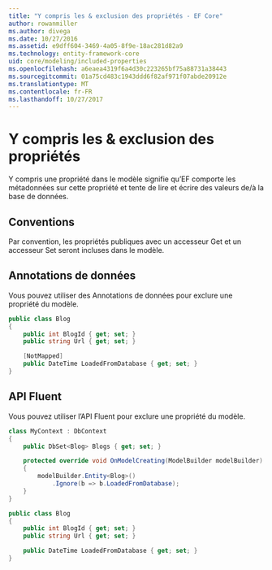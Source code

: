 ```yaml
---
title: "Y compris les & exclusion des propriétés - EF Core"
author: rowanmiller
ms.author: divega
ms.date: 10/27/2016
ms.assetid: e9dff604-3469-4a05-8f9e-18ac281d82a9
ms.technology: entity-framework-core
uid: core/modeling/included-properties
ms.openlocfilehash: a6eaea4319f6a4d30c223265bf75a88731a38443
ms.sourcegitcommit: 01a75cd483c1943ddd6f82af971f07abde20912e
ms.translationtype: MT
ms.contentlocale: fr-FR
ms.lasthandoff: 10/27/2017
---
```

# <a name="including--excluding-properties"></a>Y compris les & exclusion des propriétés

Y compris une propriété dans le modèle signifie qu’EF comporte les métadonnées sur cette propriété et tente de lire et écrire des valeurs de/à la base de données.

## <a name="conventions"></a>Conventions

Par convention, les propriétés publiques avec un accesseur Get et un accesseur Set seront incluses dans le modèle.

## <a name="data-annotations"></a>Annotations de données

Vous pouvez utiliser des Annotations de données pour exclure une propriété du modèle.

<!-- [!code-csharp[Main](samples/core/Modeling/DataAnnotations/Samples/IgnoreProperty.cs?highlight=6)] -->
``` csharp
public class Blog
{
    public int BlogId { get; set; }
    public string Url { get; set; }

    [NotMapped]
    public DateTime LoadedFromDatabase { get; set; }
}
```

## <a name="fluent-api"></a>API Fluent

Vous pouvez utiliser l’API Fluent pour exclure une propriété du modèle.

<!-- [!code-csharp[Main](samples/core/Modeling/FluentAPI/Samples/IgnoreProperty.cs?highlight=7,8)] -->
``` csharp
class MyContext : DbContext
{
    public DbSet<Blog> Blogs { get; set; }

    protected override void OnModelCreating(ModelBuilder modelBuilder)
    {
        modelBuilder.Entity<Blog>()
            .Ignore(b => b.LoadedFromDatabase);
    }
}

public class Blog
{
    public int BlogId { get; set; }
    public string Url { get; set; }

    public DateTime LoadedFromDatabase { get; set; }
}
```
